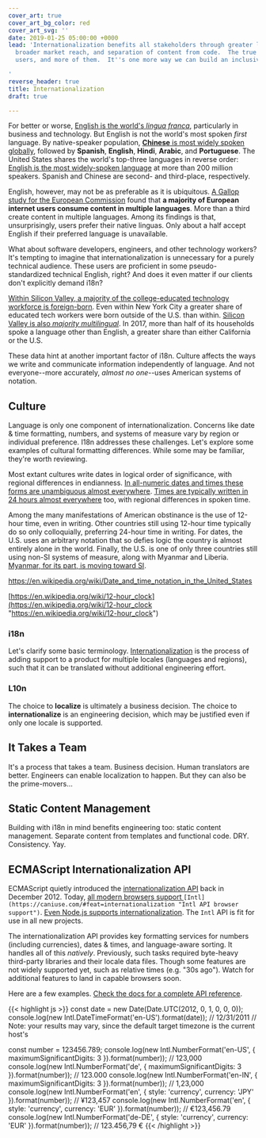 ```yaml
---
cover_art: true
cover_art_bg_color: red
cover_art_svg: ''
date: 2019-01-25 05:00:00 +0000
lead: 'Internationalization benefits all stakeholders through greater language availability,
  broader market reach, and separation of content from code.  The true winners?  Happier
  users, and more of them.  It''s one more way we can build an inclusive&nbsp;web.

'
reverse_header: true
title: Internationalization
draft: true

---
```

For better or worse, [English is the world's _lingua franca_](https://en.wikipedia.org/wiki/English_as_a_lingua_franca), particularly in business and technology.  But English is not the world's most spoken _first_ language.  By native-speaker population, [**Chinese** is most widely spoken globally](https://en.wikipedia.org/wiki/List_of_languages_by_number_of_native_speakers "List of languages by native speakers"), followed by **Spanish**, **English**, **Hindi**, **Arabic**, and **Portuguese**.  The United States shares the world's top-three languages in reverse order: [English is the most widely-spoken language](https://en.wikipedia.org/wiki/Languages_of_the_United_States) at more than 200 million speakers.  Spanish and Chinese are second- and third-place, respectively.

<!--more-->

English, however, may not be as preferable as it is ubiquitous.  [A Gallop study for the European Commission](http://ec.europa.eu/commfrontoffice/publicopinion/flash/fl_313_en.pdf "User Language Preferences Online") found that **a majority of European internet users consume content in multiple languages**.  More than a third create content in multiple languages.  Among its findings is that, unsurprisingly, users prefer their native linguas.  Only about a half accept English if their preferred language is unavailable.

What about software developers, engineers, and other technology workers?  It's tempting to imagine that internationalization is unnecessary for a purely technical audience.  These users are proficient in some pseudo-standardized technical English, right?  And does it even matter if our clients don't explicitly demand i18n?

[Within Silicon Valley, a majority of the college-educated technology workforce is foreign-born](https://qz.com/1029860/more-silicon-valley-tech-workers-were-born-outside-the-us-than-in-it/).  Even within New York City a greater share of educated tech workers were born outside of the U.S. than within.  [Silicon Valley is also _majority multilingual_](https://siliconvalleyindicators.org/data/people/talent-flows-diversity/foreign-language/population-share-that-speaks-a-language-at-home-other-than-exclusively-english-table/).  In 2017, more than half of its households spoke a language other than English, a greater share than either California or the U.S.

These data hint at another important factor of i18n.  Culture affects the ways we write and communicate information independently of language.  And not everyone--more accurately, _almost no one_--uses American systems of notation.

## Culture

Language is only one component of internationalization.  Concerns like date & time formatting, numbers, and systems of measure vary by region or individual preference.  I18n addresses these challenges.  Let's explore some examples of cultural formatting differences.  While some may be familiar, they're worth reviewing.

Most extant cultures write dates in logical order of significance, with regional differences in endianness.  [In all-numeric dates and times these forms are unambiguous almost everywhere](https://en.wikipedia.org/wiki/Date_format_by_country).  [Times are typically written in 24 hours almost everywhere](https://en.wikipedia.org/wiki/24-hour_clock) too, with regional differences in spoken time.

Among the many manifestations of American obstinance is the use of 12-hour time, even in writing.  Other countries still using 12-hour time typically do so only colloquially, preferring 24-hour time in writing.  For dates, the U.S. uses an arbitrary notation that so defies logic the country is almost entirely alone in the world.  Finally, the U.S. is one of only three countries still using non-SI systems of measure, along with Myanmar and Liberia.  [Myanmar, for its part, is moving toward SI](https://web.archive.org/web/20150324092305/http://elevenmyanmar.com/index.php?option=com_content&view=article&id=3684:myanmar-to-adopt-metric-system&catid=44:national&Itemid=384).

https://en.wikipedia.org/wiki/Date_and_time_notation_in_the_United_States

[https://en.wikipedia.org/wiki/12-hour_clock](https://en.wikipedia.org/wiki/12-hour_clock "https://en.wikipedia.org/wiki/12-hour_clock")

### i18n

Let's clarify some basic terminology.  [Internationalization](https://en.wikipedia.org/wiki/Internationalization_and_localization) is the process of adding support to a product for multiple locales (languages and regions), such that it can be translated without additional engineering effort.

### L10n

The choice to **localize** is ultimately a business decision.  The choice to **internationalize** is an engineering decision, which may be justified even if only one locale is supported.

## It Takes a Team

It's a process that takes a team.  Business decision.  Human translators are better.  Engineers can enable localization to happen.  But they can also be the prime-movers...

## Static Content Management

Building with i18n in mind benefits engineering too:  static content management.  Separate content from templates and functional code.  DRY.  Consistency.  Yay.

## ECMAScript Internationalization API

ECMAScript quietly introduced the [internationalization API](https://developer.mozilla.org/en-US/docs/Web/JavaScript/Reference/Global_Objects/Intl "Intl API") back in December 2012.  Today, [all modern browsers support ](https://caniuse.com/#feat=internationalization "Intl API browser support")`[Intl](https://caniuse.com/#feat=internationalization "Intl API browser support")`.  [Even Node.js supports internationalization](https://nodejs.org/docs/latest-v11.x/api/intl.html "Node.js Internationalization").  The `Intl` API is fit for use in all new projects.

The internationalization API provides key formatting services for numbers (including currencies), dates & times, and language-aware sorting.  It handles all of this _natively_.  Previously, such tasks required byte-heavy third-party libraries and their locale data files.  Though some features are not widely supported yet, such as relative times (e.g. "30s ago").  Watch for additional features to land in capable browsers soon.

Here are a few examples.  [Check the docs for a complete API reference](https://developer.mozilla.org/en-US/docs/Web/JavaScript/Reference/Global_Objects/Intl "Intl API docs").

{{< highlight js >}}
const date = new Date(Date.UTC(2012, 0, 1, 0, 0, 0));
console.log(new Intl.DateTimeFormat('en-US').format(date));
// 12/31/2011
// Note:  your results may vary, since the default target timezone is the current host's

const number = 123456.789;
console.log(new Intl.NumberFormat('en-US', { maximumSignificantDigits: 3 }).format(number));
// 123,000
console.log(new Intl.NumberFormat('de', { maximumSignificantDigits: 3 }).format(number));
// 123.000
console.log(new Intl.NumberFormat('en-IN', { maximumSignificantDigits: 3 }).format(number));
// 1,23,000
console.log(new Intl.NumberFormat('en', { style: 'currency', currency: 'JPY' }).format(number));
// ¥123,457
console.log(new Intl.NumberFormat('en', { style: 'currency', currency: 'EUR' }).format(number));
// €123,456.79
console.log(new Intl.NumberFormat('de-DE', { style: 'currency', currency: 'EUR' }).format(number));
// 123.456,79 €
{{< /highlight >}}